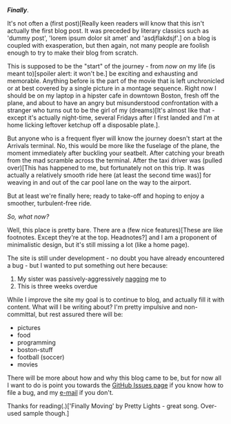 ***Finally***.

It's not often a (first post)[Really keen readers will know that this isn't actually the first blog post. It was preceded by literary classics such as 'dummy post', 'lorem ipsum dolor sit amet' and 'asdjflakdsjf'.] on a blog is coupled with exasperation, but then again, not many people are foolish enough to try to make their blog from scratch.

This is supposed to be the "start" of the journey - from *now on* my life (is meant to)[spoiler alert: it won't be.] be exciting and exhausting and memorable. Anything before is the part of the movie that is left unchronicled or at best covered by a single picture in a montage sequence. Right now I should be on my laptop in a hipster cafe in downtown Boston, fresh off the plane, and about to have an angry but misunderstood confrontation with a stranger who turns out to be the girl of my (dreams)[It's almost like that - except it's actually night-time, several Fridays after I first landed and I'm at home licking leftover ketchup off a disposable plate.].

But anyone who is a frequent flyer will know the journey doesn't start at the Arrivals terminal. No, this would be more like the fuselage of the plane, the moment immediately after buckling your seatbelt. After catching your breath from the mad scramble across the terminal. After the taxi driver was (pulled over)[This has happened to me, but fortunately not on this trip. It was actually a relatively smooth ride here (at least the second time was)] for weaving in and out of the car pool lane on the way to the airport.

But at least we're finally here; ready to take-off and hoping to enjoy a smoother, turbulent-free ride.

*So, what now?*

Well, this place is pretty bare. There are a (few nice features)[These are like footnotes. Except they're at the top. Headnotes?] and I am a proponent of minimalistic design, but it's still missing a lot (like a home page).

The site is still under development - no doubt you have already encountered a bug - but I wanted to put something out here because:

1. My sister was passively-aggressively [nagging](https://twitter.com/naoswestvillage/statuses/461690495245500416) me to
2. This is three weeks overdue


While I improve the site my goal is to continue to blog, and actually fill it with content. What will I be writing about? I'm pretty impulsive and non-committal, but rest assured there will be:

* pictures
* food
* programming
* boston-stuff
* football (soccer)
* movies


There will be more about how and why this blog came to be, but for now all I want to do is point you towards the [GitHub Issues page](https://github.com/thetmkay/joji/issues) if you know how to file a bug, and my [e-mail](mailto:thetmkay@gmail.com?subject=[Website]) if you don't.

Thanks for reading(.)['Finally Moving' by Pretty Lights - great song. Over-used sample though.]